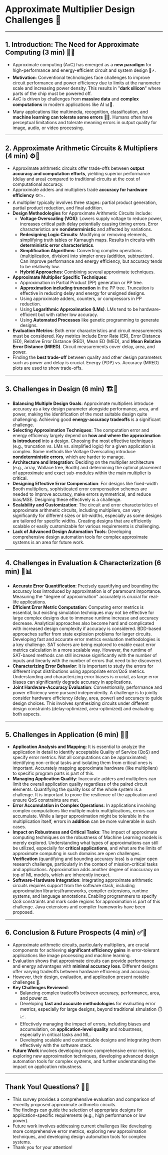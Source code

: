 # Approximate Multiplier Design Challenges 🚧

---

## 1. Introduction: The Need for Approximate Computing (3 min) 🚀💡

*   Approximate computing (AxC) has emerged as a **new paradigm** for high-performance and energy-efficient circuit and system design 🌱⚡.
*   **Motivation**: Conventional technologies face challenges to improve circuit performance and power efficiency due to limits at the nanometer scale and increasing power density. This results in "**dark silicon**" where parts of the chip must be powered off.
*   AxC is driven by challenges from **massive data** and **complex computations** in modern applications like AI 📊🤖.
*   Many applications like multimedia, recognition, classification, and **machine learning can tolerate some errors** 🙏✅. Humans often have perceptual limitations and tolerate meaning errors in output quality for image, audio, or video processing.

---

## 2. Approximate Arithmetic Circuits & Multipliers (4 min) ⚙️🔢

*   Approximate arithmetic circuits offer trade-offs between **output accuracy and computation efforts**, yielding superior performance (delay and area) compared to traditional circuits at the cost of computational accuracy.
*   Approximate adders and multipliers trade **accuracy for hardware efficiency** ⚙️📉.
*   A multiplier typically involves three stages: partial product generation, partial product reduction, and final addition.
*   **Design Methodologies** for Approximate Arithmetic Circuits include:
    *   **Voltage Overscaling (VOS)**: Lowers supply voltage to reduce power, increases critical path delay potentially causing timing errors. Error characteristics are **nondeterministic** and affected by variations.
    *   **Redesigning Logic Circuits**: Modifying or removing elements, simplifying truth tables or Karnaugh maps. Results in circuits with **deterministic error characteristics**.
    *   **Simplification Algorithms**: Converting complex operations (multiplication, division) into simpler ones (addition, subtraction). Can improve performance and energy efficiency, but accuracy tends to be relatively low.
    *   **Hybrid Approaches**: Combining several approximate techniques.
*   **Approximate Multiplier Specific Techniques**:
    *   Approximation in Partial Product (PP) generation or PP tree.
    *   **Approximation including truncation** in the PP tree. Truncation is effective in reducing delay and energy for unsigned designs.
    *   Using approximate adders, counters, or compressors in PP reduction.
    *   Using **Logarithmic Approximation (LMs)**. LMs tend to be hardware-efficient but with rather low accuracy.
    *   Using **Automated Processes** like genetic programming to generate designs.
*   **Evaluation Metrics**: Both error characteristics and circuit measurements must be considered. Key metrics include Error Rate (ER), Error Distance (ED), Relative Error Distance (RED), Mean ED (MED), and **Mean Relative Error Distance (MRED)**. Circuit measurements cover delay, area, and power.
*   Finding the **best trade-off** between quality and other design parameters such as power and delay is crucial. Energy (PDP) vs. Accuracy (MRED) plots are used to show trade-offs.

---

## 3. Challenges in Design (6 min) 🏗️🤔

*   **Balancing Multiple Design Goals**: Approximate multipliers introduce accuracy as a key design parameter alongside performance, area, and power, making the identification of the most suitable design quite challenging. Achieving good **energy-accuracy tradeoffs** is a significant challenge.
*   **Selecting Approximation Techniques**: The computation error and energy efficiency largely depend on **how and where the approximation is introduced** into a design. Choosing the most effective techniques (e.g., truncation vs. LMs vs. simplified logic) for a given application is complex. Some methods like Voltage Overscaling introduce **nondeterministic errors**, which are harder to manage.
*   **Architecture and Integration**: Deciding on the multiplier architecture (e.g., array, Wallace tree, Booth) and determining the optimal placement of approximate and exact sub-modules within the main multiplier is critical.
*   **Designing Effective Error Compensation**: For designs like fixed-width Booth multipliers, sophisticated error compensation schemes are needed to improve accuracy, make errors symmetrical, and reduce bias/MSE. Designing these effectively is a challenge.
*   **Scalability and Customization**: The circuit and error characteristics of approximate arithmetic circuits, including multipliers, can vary significantly for different sizes or bit-widths, especially as some designs are tailored for specific widths. Creating designs that are efficiently scalable or easily customizable for various requirements is challenging.
*   **Lack of Advanced Design Automation Tools**: Developing comprehensive design automation tools for complex approximate systems is an area for future work.

---

## 4. Challenges in Evaluation & Characterization (6 min) 🔬📊

*   **Accurate Error Quantification**: Precisely quantifying and bounding the accuracy loss introduced by approximation is of paramount importance. Measuring the "degree of approximation" accurately is crucial for real-life applications.
*   **Efficient Error Metric Computation**: Computing error metrics is essential, but existing simulation techniques may not be effective for large complex designs due to immense runtime increase and accuracy decrease. Analytical approaches also become hard and complicated with increased design complexity if accuracy is considered. BDD-based approaches suffer from state explosion problems for larger circuits. Developing fast and accurate error metrics evaluation methodologies is a key challenge. SAT solvers are being explored to enable exact error metrics calculation in a more scalable way. However, the runtime of SAT-based methods can still increase significantly with the number of inputs and linearly with the number of errors that need to be discovered.
*   **Characterizing Error Behavior**: It is important to study the errors for different input distributions using appropriate error/QoS metrics. Understanding and characterizing error biases is crucial, as large error biases can significantly degrade accuracy in applications.
*   **Joint Hardware-Accuracy Evaluation**: Conventionally, performance and power efficiency were pursued independently. A challenge is to jointly consider hardware efficiency (delay, area, power) and accuracy to guide design choices. This involves synthesizing circuits under different design constraints (delay-optimized, area-optimized) and evaluating both aspects.

---

## 5. Challenges in Application (6 min) 📱🤖

*   **Application Analysis and Mapping**: It is essential to analyze the application in detail to identify acceptable Quality of Service (QoS) and specify error metrics. Not all computations can be approximated; identifying non-critical tasks and isolating them from critical ones is important. Accurately mapping approximate hardware (like multipliers) to specific program parts is part of this.
*   **Managing Application Quality**: Inaccurate adders and multipliers can limit the overall application quality regardless of the paired circuit elements. Quantifying the quality loss of the whole system is a challenge. It is important to prove the resilience of the application and ensure QoS constraints are met.
*   **Error Accumulation in Complex Operations**: In applications involving complex computations like multiple matrix multiplications, errors can accumulate. While a larger approximation might be tolerable in the multiplication itself, errors in **addition** can be more vulnerable in such cases.
*   **Impact on Robustness and Critical Tasks**: The impact of approximate computing techniques on the robustness of Machine Learning models is merely explored. Understanding what types of approximations can still be utilized, especially for **critical applications**, and what are the limits of approximate computing in such domains are open challenges. **Verification** (quantifying and bounding accuracy loss) is a major open research challenge, particularly in the context of mission-critical tasks and applications. Approximation adds another degree of inaccuracy on top of ML models, which are inherently inexact.
*   **Software-Hardware Integration**: Integrating approximate arithmetic circuits requires support from the software stack, including approximation libraries/frameworks, compiler extensions, runtime systems, and language annotations. Enabling programmers to specify QoS constraints and mark code regions for approximation is part of this challenge. Java extensions and compiler frameworks have been proposed.

---

## 6. Conclusion & Future Prospects (4 min) ✅🎯

*   Approximate arithmetic circuits, particularly multipliers, are crucial components for achieving **significant efficiency gains** in error-tolerant applications like image processing and machine learning.
*   Evaluation shows that approximate circuits can provide performance and energy advantages with **minimal accuracy loss**. Different designs offer varying tradeoffs between hardware efficiency and accuracy.
*   However, their design, evaluation, and application present notable challenges 🚧.
*   **Key Challenges Reviewed**:
    *   Balancing complex tradeoffs between accuracy, performance, area, and power ⚖️.
    *   Developing **fast and accurate methodologies** for evaluating error metrics, especially for large designs, beyond traditional simulation ⏱️📈.
    *   Effectively managing the impact of errors, including biases and accumulation, on **application-level quality** and robustness, especially in critical tasks and ML.
    *   Developing scalable and customizable designs and integrating them effectively with the software stack.
*   **Future Work** involves developing more comprehensive error metrics, exploring new approximation techniques, developing advanced design automation tools for complex systems, and further understanding the impact on application robustness.

---

## Thank You! Questions? 🤔🙏
*   This survey provides a comprehensive evaluation and comparison of recently proposed approximate arithmetic circuits.
*   The findings can guide the selection of appropriate designs for application-specific requirements (e.g., high performance or low power).
*   Future work involves addressing current challenges like developing more comprehensive error metrics, exploring new approximation techniques, and developing design automation tools for complex systems.
*   Thank you for your attention!
